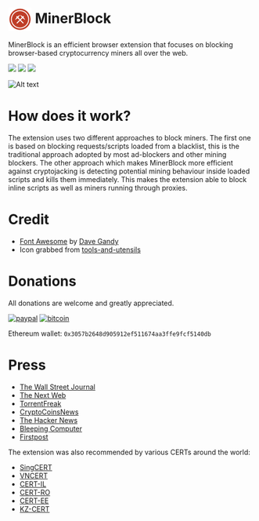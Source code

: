 # <img src="/icons/icon_48.png" align="absmiddle"> MinerBlock
MinerBlock is an efficient browser extension that focuses on blocking browser-based cryptocurrency miners all over the web.

[<img src="https://developer.chrome.com/webstore/images/ChromeWebStore_BadgeWBorder_v2_206x58.png">](https://chrome.google.com/webstore/detail/minerblock/emikbbbebcdfohonlaifafnoanocnebl) [<img src="https://dev.opera.com/extensions/branding-guidelines/addons_206x58_en@2x.png" width="206">](https://addons.opera.com/en/extensions/details/minerblock/) [<img src="https://addons.cdn.mozilla.net/static/img/addons-buttons/AMO-button_1.png">](https://addons.mozilla.org/en-US/firefox/addon/minerblock-origin/)

![Alt text](https://i.imgur.com/XFJ6Ps8.png)

# How does it work?
The extension uses two different approaches to block miners. The first one is based on blocking requests/scripts loaded from a blacklist, this is the traditional approach adopted by most ad-blockers and other mining blockers. The other approach which makes MinerBlock more efficient against cryptojacking is detecting potential mining behaviour inside loaded scripts and kills them immediately. This makes the extension able to block inline scripts as well as miners running through proxies.

# Credit
- [Font Awesome](http://fontawesome.io/) by [Dave Gandy](https://github.com/davegandy)
- Icon grabbed from [tools-and-utensils](https://www.shareicon.net/author/tools-and-utensils)

# Donations
All donations are welcome and greatly appreciated.

[![paypal](https://img.shields.io/badge/Donate-Paypal-blue.svg)](https://www.paypal.me/xd4rker/10)
[![bitcoin](https://img.shields.io/badge/Donate-Bitcoin-yellow.svg)](https://blockchain.info/payment_request?address=1PYj4Bd6YwGzqjb46Ww6buGpTUEt3EZLx4)

Ethereum wallet: `0x3057b2648d905912ef511674aa3ffe9fcf5140db`

# Press
- [The Wall Street Journal](https://www.wsj.com/articles/how-to-keep-cryptojackers-off-your-devices-as-bitcoin-soars-1513773371)
- [The Next Web](https://thenextweb.com/apps/2017/09/19/cpu-cryptocurrency-miner-blocker/)
- [TorrentFreak](https://torrentfreak.com/cryptocurrency-miner-targeted-by-anti-virus-and-adblock-tools-170926/)
- [CryptoCoinsNews](https://www.cryptocoinsnews.com/pirate-bay-resumes-mining-monero-using-visitor-cpu-power/)
- [The Hacker News](https://thehackernews.com/2017/10/coinhive-cryptocurrency-miner.html)
- [Bleeping Computer](https://www.bleepingcomputer.com/news/security/psa-the-pirate-bay-is-running-an-in-browser-cryptocurrency-miner-with-no-opt-out/)
- [Firstpost](http://www.firstpost.com/tech/news-analysis/how-to-keep-away-cryptocurrency-miners-away-from-chipping-away-at-your-cpu-4061301.html)

The extension was also recommended by various CERTs around the world:
- [SingCERT](https://www.csa.gov.sg/singcert/news/advisories-alerts/alert-on-browser-based-digital-currency-mining)
- [VNCERT](http://english.mic.gov.vn/Pages/TinTuc/136048/VNCERT-orders-quick-action-against-CoinHive.html)
- [CERT-IL](https://www.gov.il/he/Departments/publications/reports/cryptocurrency)
- [CERT-RO](https://www.cert.ro/citeste/criptomoneda-minare-webiste-romania-coinhive)
- [CERT-EE](https://blog.ria.ee/kruptorahad-ja-virtuaalne-kaevandamine/)
- [KZ-CERT](http://www.kz-cert.kz/page/635)
